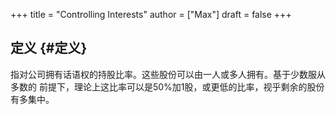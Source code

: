 +++
title = "Controlling Interests"
author = ["Max"]
draft = false
+++

## 定义 {#定义}

指对公司拥有话语权的持股比率。这些股份可以由一人或多人拥有。基于少数服从多数的
前提下，理论上这比率可以是50%加1股，或更低的比率，视乎剩余的股份有多集中。
